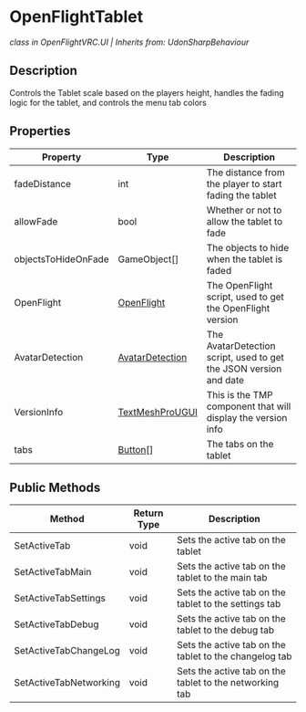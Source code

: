 # OpenFlightTablet
*class in OpenFlightVRC.UI | Inherits from: UdonSharpBehaviour*

## Description
Controls the Tablet scale based on the players height, handles the fading logic for the tablet, and controls the menu tab colors

## Properties
| Property | Type | Description |
|-|-|-|
| fadeDistance | int | The distance from the player to start fading the tablet |
| allowFade | bool | Whether or not to allow the tablet to fade |
| objectsToHideOnFade | GameObject[] | The objects to hide when the tablet is faded |
| OpenFlight | [OpenFlight](/ScriptReference/Flight/OpenFlight.md) | The OpenFlight script, used to get the OpenFlight version |
| AvatarDetection | [AvatarDetection](/ScriptReference/Detection/AvatarDetection.md) | The AvatarDetection script, used to get the JSON version and date |
| VersionInfo | [TextMeshProUGUI](https://docs.unity3d.com/Packages/com.unity.textmeshpro@1.1/api/TMPro.TextMeshProUGUI.html) | This is the TMP component that will display the version info |
| tabs | [Button](https://docs.unity3d.com/2018.2/Documentation/ScriptReference/UI.Button.html)[] | The tabs on the tablet |

## Public Methods
| Method | Return Type | Description |
|-|-|-|
| SetActiveTab | void | Sets the active tab on the tablet |
| SetActiveTabMain | void | Sets the active tab on the tablet to the main tab |
| SetActiveTabSettings | void | Sets the active tab on the tablet to the settings tab |
| SetActiveTabDebug | void | Sets the active tab on the tablet to the debug tab |
| SetActiveTabChangeLog | void | Sets the active tab on the tablet to the changelog tab |
| SetActiveTabNetworking | void | Sets the active tab on the tablet to the networking tab |
